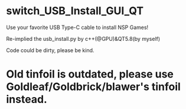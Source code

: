 # switch_USB_Install_GUI_QT
Use your favorite USB Type-C cable to install NSP Games!

Re-implied the usb_install.py by c++(@GPU)&QT5.8(by myself)

Code could be dirty, please be kind.
# Old tinfoil is outdated, please use Goldleaf/Goldbrick/blawer's tinfoil instead.

